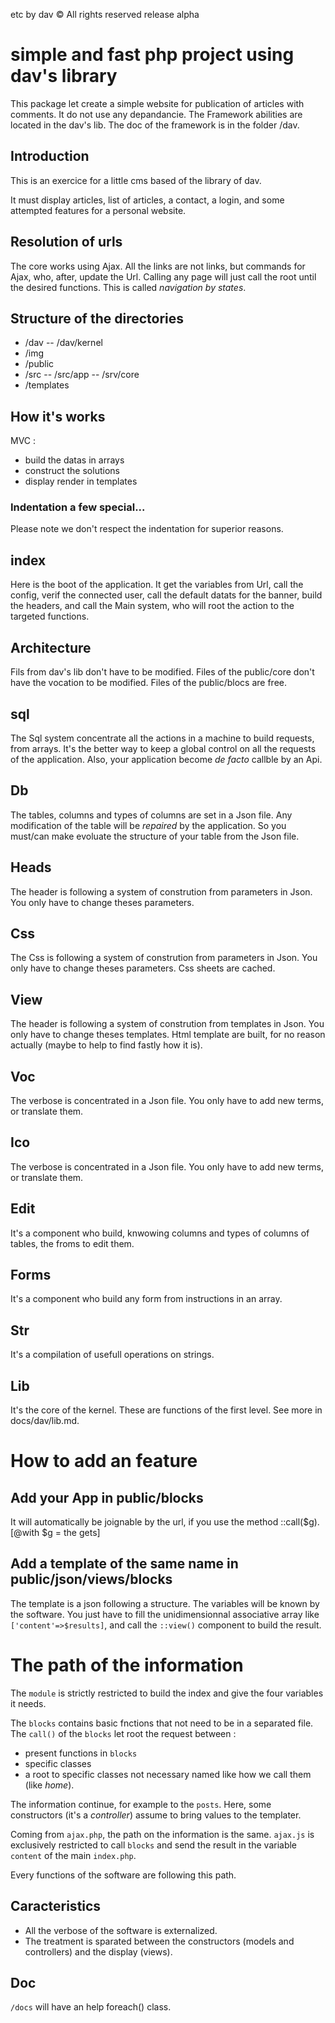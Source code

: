 etc by dav
© All rights reserved
release alpha

# simple and fast php project using dav's library

This package let create a simple website for publication of articles with comments.
It do not use any depandancie.
The Framework abilities are located in the dav's lib.
The doc of the framework is in the folder /dav.

## Introduction

This is an exercice for a little cms based of the library of dav.

It must display articles, list of articles, a contact, a login, and some attempted features for a personal website.

## Resolution of urls

The core works using Ajax.
All the links are not links, but commands for Ajax, who, after, update the Url.
Calling any page will just call the root until the desired functions.
This is called *navigation by states*.

## Structure of the directories

- /dav
-- /dav/kernel
- /img
- /public
- /src
-- /src/app
-- /srv/core
- /templates

## How it's works

MVC :
- build the datas in arrays
- construct the solutions
- display render in templates

### Indentation a few special...

Please note we don't respect the indentation for superior reasons.

## index

Here is the boot of the application.
It get the variables from Url, call the config, verif the connected user, call the default datats for the banner, build the headers, and call the Main system, who will root the action to the targeted functions.

## Architecture

Fils from dav's lib don't have to be modified.
Files of the public/core don't have the vocation to be modified.
Files of the public/blocs are free.

## sql

The Sql system concentrate all the actions in a machine to build requests, from arrays.
It's the better way to keep a global control on all the requests of the application.
Also, your application become *de facto* callble by an Api.

## Db

The tables, columns and types of columns are set in a Json file.
Any modification of the table will be *repaired* by the application.
So you must/can make evoluate the structure of your table from the Json file.

## Heads

The header is following a system of constrution from parameters in Json.
You only have to change theses parameters.

## Css

The Css is following a system of constrution from parameters in Json.
You only have to change theses parameters.
Css sheets are cached.

## View

The header is following a system of constrution from templates in Json.
You only have to change theses templates.
Html template are built, for no reason actually (maybe to help to find fastly how it is).

## Voc

The verbose is concentrated in a Json file.
You only have to add new terms, or translate them.

## Ico

The verbose is concentrated in a Json file.
You only have to add new terms, or translate them.

## Edit

It's a component who build, knwowing columns and types of columns of tables, the froms to edit them.

## Forms

It's a component who build any form from instructions in an array.

## Str

It's a compilation of usefull operations on strings.

## Lib

It's the core of the kernel.
These are functions of the first level.
See more in docs/dav/lib.md.

# How to add an feature

## Add your App in public/blocks

It will automatically be joignable by the url, if you use the method ::call($g). [@with $g = the gets]

## Add a template of the same name in public/json/views/blocks

The template is a json following a structure.
The variables will be known by the software.
You just have to fill the unidimensionnal associative array like `['content'=>$results]`, and call the `::view()` component to build the result.

# The path of the information

The `module` is strictly restricted to build the index and give the four variables it needs.

The `blocks` contains basic fnctions that not need to be in a separated file.
The `call()` of the `blocks` let root the request between :
- present functions in `blocks`
- specific classes
- a root to specific classes not necessary named like how we call them (like *home*).

The information continue, for example to the `posts`.
Here, some constructors (it's a *controller*) assume to bring values to the templater.

Coming from `ajax.php`, the path on the information is the same.
`ajax.js` is exclusively restricted to call `blocks` and send the result in the variable `content` of the main `index.php`.

Every functions of the software are following this path.

## Caracteristics

- All the verbose of the software is externalized.
- The treatment is sparated between the constructors (models and controllers) and the display (views).

## Doc

`/docs` will have an help foreach() class.

